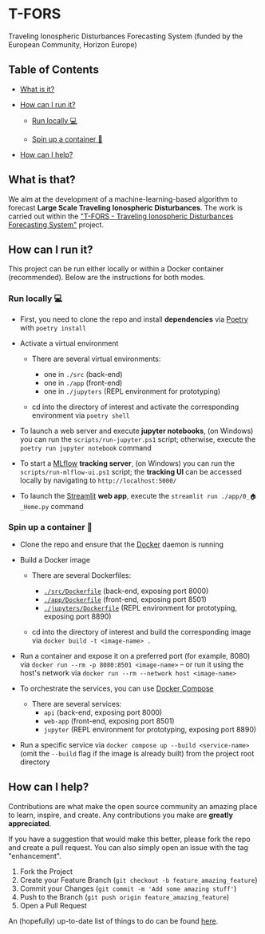 # T-FORS
Traveling Ionospheric Disturbances Forecasting System (funded by the European Community, Horizon Europe)

## Table of Contents

- [What is it?](#what-is-it)

- [How can I run it?](#how-can-i-run-it)

    - [Run locally 💻](#run-locally-💻)

    - [Spin up a container 🐋](#spin-up-a-container-🐋)

- [How can I help?](#how-can-i-help)

## What is that?
We aim at the development of a machine-learning-based algorithm to forecast **Large Scale Traveling Ionospheric Disturbances**. The work is carried out within the ["T-FORS - Traveling Ionospheric Disturbances Forecasting System"](https://cordis.europa.eu/project/id/101081835) project.

## How can I run it?

This project can be run either locally or within a Docker container (recommended).
Below are the instructions for both modes.

### Run locally 💻

- First, you need to clone the repo and install **dependencies** via [Poetry](https://python-poetry.org/docs/) with `poetry install`

- Activate a virtual environment

    - There are several virtual environments:
        - one in `./src` (back-end)
        - one in `./app` (front-end)
        - one in `./jupyters` (REPL environment for prototyping)

    - cd into the directory of interest and activate the corresponding environment via `poetry shell`

- To launch a web server and execute **jupyter notebooks**, (on Windows) you can run the `scripts/run-jupyter.ps1` script; otherwise, execute the `poetry run jupyter notebook` command

- To start a [MLflow](https://mlflow.org/) **tracking server**, (on Windows) you can run the `scripts/run-mlflow-ui.ps1` script; the **tracking UI** can be accessed locally by navigating to `http://localhost:5000/`

- To launch the [Streamlit](https://streamlit.io/) **web app**, execute the `streamlit run ./app/0_🏠_Home.py` command

### Spin up a container 🐋

- Clone the repo and ensure that the [Docker](https://docs.docker.com/) daemon is running

- Build a Docker image

    - There are several Dockerfiles:
        - [`./src/Dockerfile`](./src/Dockerfile) (back-end, exposing port 8000)
        - [`./app/Dockerfile`](./app/Dockerfile) (front-end, exposing port 8501)
        - [`./jupyters/Dockerfile`](./jupyters/Dockerfile) (REPL environment for prototyping, exposing port 8890)

    - cd into the directory of interest and build the corresponding image via `docker build -t <image-name> .`

- Run a container and expose it on a preferred port (for example, 8080) via `docker run --rm -p 8080:8501 <image-name>` – or run it using the host's network via `docker run --rm --network host <image-name>`

- To orchestrate the services, you can use [Docker Compose](https://docs.docker.com/compose/)

    - There are several services:
        - `api` (back-end, exposing port 8000)
        - `web-app` (front-end, exposing port 8501)
        - `jupyter` (REPL environment for prototyping, exposing port 8890)

- Run a specific service via `docker compose up --build <service-name>` (omit the `--build` flag if the image is already built) from the project root directory

## How can I help?

Contributions are what make the open source community an amazing place to learn, inspire, and create. Any contributions you make are **greatly appreciated**.

If you have a suggestion that would make this better, please fork the repo and create a pull request. You can also simply open an issue with the tag "enhancement".

1. Fork the Project
2. Create your Feature Branch (`git checkout -b feature_amazing_feature`)
3. Commit your Changes (`git commit -m 'Add some amazing stuff'`)
4. Push to the Branch (`git push origin feature_amazing_feature`)
5. Open a Pull Request

An (hopefully) up-to-date list of things to do can be found [here](https://github.com/viventriglia/t-fors/blob/develop/todo.md?plain=1).